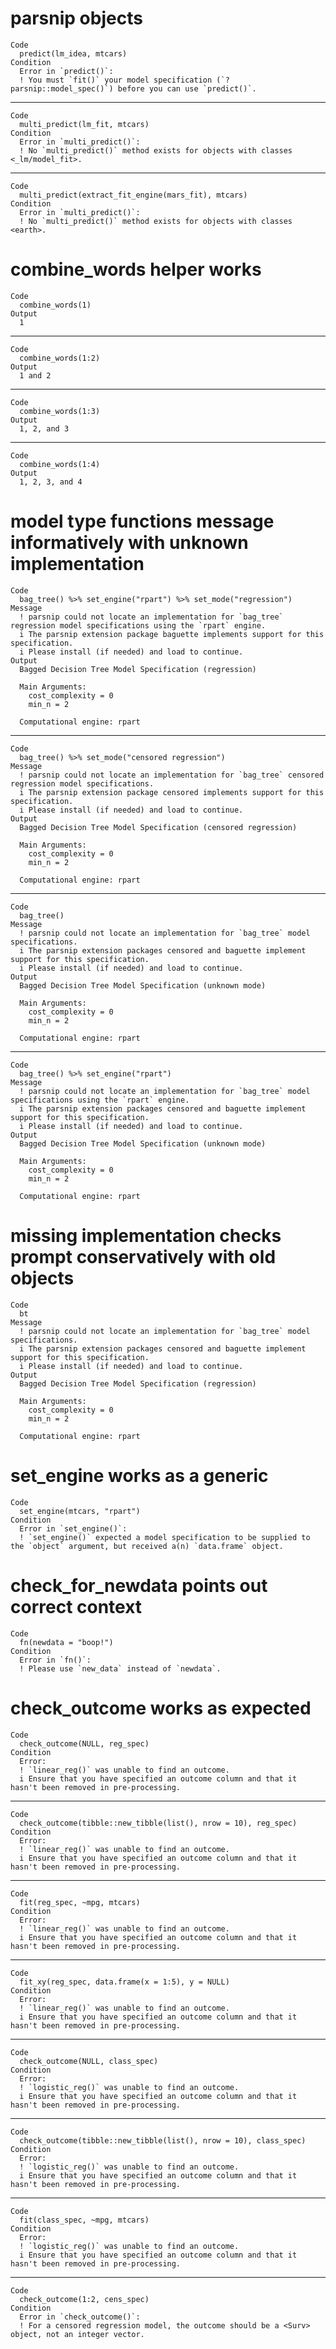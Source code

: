# parsnip objects

    Code
      predict(lm_idea, mtcars)
    Condition
      Error in `predict()`:
      ! You must `fit()` your model specification (`?parsnip::model_spec()`) before you can use `predict()`.

---

    Code
      multi_predict(lm_fit, mtcars)
    Condition
      Error in `multi_predict()`:
      ! No `multi_predict()` method exists for objects with classes <_lm/model_fit>.

---

    Code
      multi_predict(extract_fit_engine(mars_fit), mtcars)
    Condition
      Error in `multi_predict()`:
      ! No `multi_predict()` method exists for objects with classes <earth>.

# combine_words helper works

    Code
      combine_words(1)
    Output
      1

---

    Code
      combine_words(1:2)
    Output
      1 and 2

---

    Code
      combine_words(1:3)
    Output
      1, 2, and 3

---

    Code
      combine_words(1:4)
    Output
      1, 2, 3, and 4

# model type functions message informatively with unknown implementation

    Code
      bag_tree() %>% set_engine("rpart") %>% set_mode("regression")
    Message
      ! parsnip could not locate an implementation for `bag_tree` regression model specifications using the `rpart` engine.
      i The parsnip extension package baguette implements support for this specification.
      i Please install (if needed) and load to continue.
    Output
      Bagged Decision Tree Model Specification (regression)
      
      Main Arguments:
        cost_complexity = 0
        min_n = 2
      
      Computational engine: rpart 
      

---

    Code
      bag_tree() %>% set_mode("censored regression")
    Message
      ! parsnip could not locate an implementation for `bag_tree` censored regression model specifications.
      i The parsnip extension package censored implements support for this specification.
      i Please install (if needed) and load to continue.
    Output
      Bagged Decision Tree Model Specification (censored regression)
      
      Main Arguments:
        cost_complexity = 0
        min_n = 2
      
      Computational engine: rpart 
      

---

    Code
      bag_tree()
    Message
      ! parsnip could not locate an implementation for `bag_tree` model specifications.
      i The parsnip extension packages censored and baguette implement support for this specification.
      i Please install (if needed) and load to continue.
    Output
      Bagged Decision Tree Model Specification (unknown mode)
      
      Main Arguments:
        cost_complexity = 0
        min_n = 2
      
      Computational engine: rpart 
      

---

    Code
      bag_tree() %>% set_engine("rpart")
    Message
      ! parsnip could not locate an implementation for `bag_tree` model specifications using the `rpart` engine.
      i The parsnip extension packages censored and baguette implement support for this specification.
      i Please install (if needed) and load to continue.
    Output
      Bagged Decision Tree Model Specification (unknown mode)
      
      Main Arguments:
        cost_complexity = 0
        min_n = 2
      
      Computational engine: rpart 
      

# missing implementation checks prompt conservatively with old objects

    Code
      bt
    Message
      ! parsnip could not locate an implementation for `bag_tree` model specifications.
      i The parsnip extension packages censored and baguette implement support for this specification.
      i Please install (if needed) and load to continue.
    Output
      Bagged Decision Tree Model Specification (regression)
      
      Main Arguments:
        cost_complexity = 0
        min_n = 2
      
      Computational engine: rpart 
      

# set_engine works as a generic

    Code
      set_engine(mtcars, "rpart")
    Condition
      Error in `set_engine()`:
      ! `set_engine()` expected a model specification to be supplied to the `object` argument, but received a(n) `data.frame` object.

# check_for_newdata points out correct context

    Code
      fn(newdata = "boop!")
    Condition
      Error in `fn()`:
      ! Please use `new_data` instead of `newdata`.

# check_outcome works as expected

    Code
      check_outcome(NULL, reg_spec)
    Condition
      Error:
      ! `linear_reg()` was unable to find an outcome.
      i Ensure that you have specified an outcome column and that it hasn't been removed in pre-processing.

---

    Code
      check_outcome(tibble::new_tibble(list(), nrow = 10), reg_spec)
    Condition
      Error:
      ! `linear_reg()` was unable to find an outcome.
      i Ensure that you have specified an outcome column and that it hasn't been removed in pre-processing.

---

    Code
      fit(reg_spec, ~mpg, mtcars)
    Condition
      Error:
      ! `linear_reg()` was unable to find an outcome.
      i Ensure that you have specified an outcome column and that it hasn't been removed in pre-processing.

---

    Code
      fit_xy(reg_spec, data.frame(x = 1:5), y = NULL)
    Condition
      Error:
      ! `linear_reg()` was unable to find an outcome.
      i Ensure that you have specified an outcome column and that it hasn't been removed in pre-processing.

---

    Code
      check_outcome(NULL, class_spec)
    Condition
      Error:
      ! `logistic_reg()` was unable to find an outcome.
      i Ensure that you have specified an outcome column and that it hasn't been removed in pre-processing.

---

    Code
      check_outcome(tibble::new_tibble(list(), nrow = 10), class_spec)
    Condition
      Error:
      ! `logistic_reg()` was unable to find an outcome.
      i Ensure that you have specified an outcome column and that it hasn't been removed in pre-processing.

---

    Code
      fit(class_spec, ~mpg, mtcars)
    Condition
      Error:
      ! `logistic_reg()` was unable to find an outcome.
      i Ensure that you have specified an outcome column and that it hasn't been removed in pre-processing.

---

    Code
      check_outcome(1:2, cens_spec)
    Condition
      Error in `check_outcome()`:
      ! For a censored regression model, the outcome should be a <Surv> object, not an integer vector.

